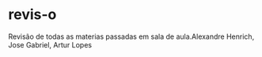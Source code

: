 # revis-o
Revisão de todas as materias passadas em sala de aula.Alexandre Henrich, Jose Gabriel, Artur Lopes
